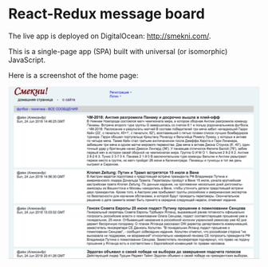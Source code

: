 # React-Redux message board

The live app is deployed on DigitalOcean: http://smekni.com/.

This is a single-page app (SPA) built with universal (or isomorphic) JavaScript.

Here is a screenshot of the home page:
<p align="center">
  <img src="screenshot1.png" width="700"/>
</p>